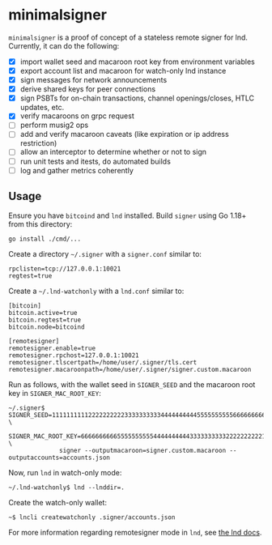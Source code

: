 # minimalsigner
`minimalsigner` is a proof of concept of a stateless remote signer for lnd. Currently, it can do the following:
- [x] import wallet seed and macaroon root key from environment variables
- [x] export account list and macaroon for watch-only lnd instance
- [x] sign messages for network announcements
- [x] derive shared keys for peer connections
- [x] sign PSBTs for on-chain transactions, channel openings/closes, HTLC updates, etc.
- [x] verify macaroons on grpc request
- [ ] perform musig2 ops
- [ ] add and verify macaroon caveats (like expiration or ip address restriction)
- [ ] allow an interceptor to determine whether or not to sign
- [ ] run unit tests and itests, do automated builds
- [ ] log and gather metrics coherently

## Usage

Ensure you have `bitcoind` and `lnd` installed. Build `signer` using Go 1.18+ from this directory:

`go install ./cmd/...`

Create a directory `~/.signer` with a `signer.conf` similar to:

```
rpclisten=tcp://127.0.0.1:10021
regtest=true
```

Create a `~/.lnd-watchonly` with a `lnd.conf` similar to:

```
[bitcoin]
bitcoin.active=true
bitcoin.regtest=true
bitcoin.node=bitcoind

[remotesigner]
remotesigner.enable=true
remotesigner.rpchost=127.0.0.1:10021
remotesigner.tlscertpath=/home/user/.signer/tls.cert
remotesigner.macaroonpath=/home/user/.signer/signer.custom.macaroon
```

Run as follows, with the wallet seed in `SIGNER_SEED` and the macaroon root key in `SIGNER_MAC_ROOT_KEY`:

```
~/.signer$ SIGNER_SEED=1111111111222222222233333333334444444444555555555566666666661234 \
              SIGNER_MAC_ROOT_KEY=6666666666555555555544444444443333333333222222222211111111114321 \
              signer --outputmacaroon=signer.custom.macaroon --outputaccounts=accounts.json
```

Now, run `lnd` in watch-only mode:

`~/.lnd-watchonly$ lnd --lnddir=.`

Create the watch-only wallet:

`~$ lncli createwatchonly .signer/accounts.json`

For more information regarding remotesigner mode in `lnd`, see [the lnd docs](https://github.com/lightningnetwork/lnd/blob/v0.15.1-beta/docs/remote-signing.md).
